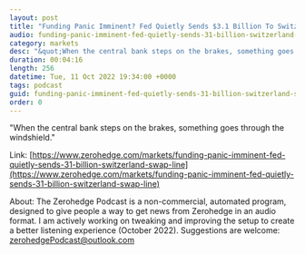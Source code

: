 ```yaml
---
layout: post
title: "Funding Panic Imminent? Fed Quietly Sends $3.1 Billion To Switzerland Via Swap Line"
audio: funding-panic-imminent-fed-quietly-sends-31-billion-switzerland-swap-line-0
category: markets
desc: "&quot;When the central bank steps on the brakes, something goes through the windshield.&quot;"
duration: 00:04:16
length: 256
datetime: Tue, 11 Oct 2022 19:34:00 +0000
tags: podcast
guid: funding-panic-imminent-fed-quietly-sends-31-billion-switzerland-swap-line-0
order: 0
---
```

&quot;When the central bank steps on the brakes, something goes through the windshield.&quot;

Link: [https://www.zerohedge.com/markets/funding-panic-imminent-fed-quietly-sends-31-billion-switzerland-swap-line](https://www.zerohedge.com/markets/funding-panic-imminent-fed-quietly-sends-31-billion-switzerland-swap-line)

About: The Zerohedge Podcast is a non-commercial, automated program, designed to give people a way to get news from Zerohedge in an audio format.  I am actively working on tweaking and improving the setup to create a better listening experience (October 2022).  Suggestions are welcome: [zerohedgePodcast@outlook.com](mailto:zerohedgePodcast@outlook.com)